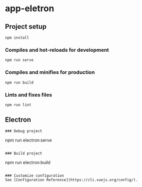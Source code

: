 # app-eletron

## Project setup
```
npm install
```

### Compiles and hot-reloads for development
```
npm run serve
```

### Compiles and minifies for production
```
npm run build
```

### Lints and fixes files
```
npm run lint
```

## Electron
```
### Debug project
```
npm run electron:serve
```

### Build project
```
npm run electron:build
```

### Customize configuration
See [Configuration Reference](https://cli.vuejs.org/config/).
